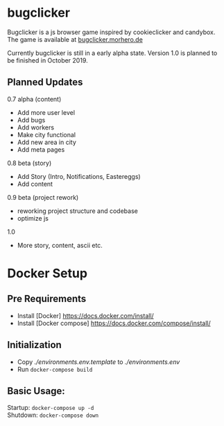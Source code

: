 # bugclicker

Bugclicker is a js browser game inspired by cookieclicker and candybox.
The game is available at [bugclicker.morhero.de](https://bugclicker.morhero.de)

Currently bugclicker is still in a early alpha state. Version 1.0 is planned to be finished in October 2019.

## Planned Updates

0.7 alpha (content)
- Add more user level
- Add bugs
- Add workers
- Make city functional
- Add new area in city
- Add meta pages

0.8 beta (story)
- Add Story (Intro, Notifications, Eastereggs)
- Add content

0.9 beta (project rework)
- reworking project structure and codebase
- optimize js 

1.0
- More story, content, ascii etc.


# Docker Setup


## Pre Requirements

- Install [Docker] https://docs.docker.com/install/
- Install [Docker compose] https://docs.docker.com/compose/install/


## Initialization
- Copy *./environments.env.template* to *./environments.env*
- Run ``docker-compose build``

## Basic Usage: 
Startup: ```docker-compose up -d```  
Shutdown: ```docker-compose down```  